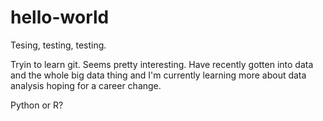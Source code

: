 # hello-world
Tesing, testing, testing.

Tryin to learn git. Seems pretty interesting. 
Have recently gotten into data and the whole big data thing and I'm currently learning more about data analysis hoping for a career change.

Python or R?


